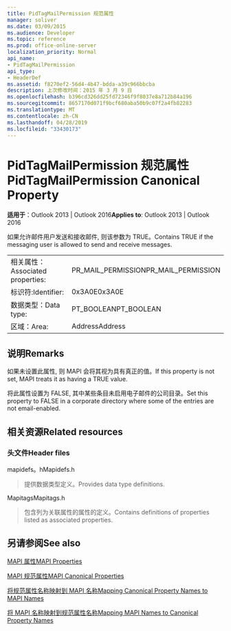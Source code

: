 ```yaml
---
title: PidTagMailPermission 规范属性
manager: soliver
ms.date: 03/09/2015
ms.audience: Developer
ms.topic: reference
ms.prod: office-online-server
localization_priority: Normal
api_name:
- PidTagMailPermission
api_type:
- HeaderDef
ms.assetid: f8270ef2-56d4-4b47-bdda-a39c966bbcba
description: 上次修改时间：2015 年 3 月 9 日
ms.openlocfilehash: b396cd326dd25fd72346f9f8037e8a712b84a196
ms.sourcegitcommit: 8657170d071f9bcf680aba50b9c07f2a4fb82283
ms.translationtype: MT
ms.contentlocale: zh-CN
ms.lasthandoff: 04/28/2019
ms.locfileid: "33430173"
---
```

# <a name="pidtagmailpermission-canonical-property"></a><span data-ttu-id="3a205-103">PidTagMailPermission 规范属性</span><span class="sxs-lookup"><span data-stu-id="3a205-103">PidTagMailPermission Canonical Property</span></span>

  
  
<span data-ttu-id="3a205-104">**适用于**：Outlook 2013 | Outlook 2016</span><span class="sxs-lookup"><span data-stu-id="3a205-104">**Applies to**: Outlook 2013 | Outlook 2016</span></span> 
  
<span data-ttu-id="3a205-105">如果允许邮件用户发送和接收邮件, 则该参数为 TRUE。</span><span class="sxs-lookup"><span data-stu-id="3a205-105">Contains TRUE if the messaging user is allowed to send and receive messages.</span></span> 
  
|||
|:-----|:-----|
|<span data-ttu-id="3a205-106">相关属性：</span><span class="sxs-lookup"><span data-stu-id="3a205-106">Associated properties:</span></span>  <br/> |<span data-ttu-id="3a205-107">PR_MAIL_PERMISSION</span><span class="sxs-lookup"><span data-stu-id="3a205-107">PR_MAIL_PERMISSION</span></span>  <br/> |
|<span data-ttu-id="3a205-108">标识符:</span><span class="sxs-lookup"><span data-stu-id="3a205-108">Identifier:</span></span>  <br/> |<span data-ttu-id="3a205-109">0x3A0E</span><span class="sxs-lookup"><span data-stu-id="3a205-109">0x3A0E</span></span>  <br/> |
|<span data-ttu-id="3a205-110">数据类型：</span><span class="sxs-lookup"><span data-stu-id="3a205-110">Data type:</span></span>  <br/> |<span data-ttu-id="3a205-111">PT_BOOLEAN</span><span class="sxs-lookup"><span data-stu-id="3a205-111">PT_BOOLEAN</span></span>  <br/> |
|<span data-ttu-id="3a205-112">区域：</span><span class="sxs-lookup"><span data-stu-id="3a205-112">Area:</span></span>  <br/> |<span data-ttu-id="3a205-113">Address</span><span class="sxs-lookup"><span data-stu-id="3a205-113">Address</span></span>  <br/> |
   
## <a name="remarks"></a><span data-ttu-id="3a205-114">说明</span><span class="sxs-lookup"><span data-stu-id="3a205-114">Remarks</span></span>

<span data-ttu-id="3a205-115">如果未设置此属性, 则 MAPI 会将其视为具有真正的值。</span><span class="sxs-lookup"><span data-stu-id="3a205-115">If this property is not set, MAPI treats it as having a TRUE value.</span></span> 
  
<span data-ttu-id="3a205-116">将此属性设置为 FALSE, 其中某些条目未启用电子邮件的公司目录。</span><span class="sxs-lookup"><span data-stu-id="3a205-116">Set this property to FALSE in a corporate directory where some of the entries are not email-enabled.</span></span> 
  
## <a name="related-resources"></a><span data-ttu-id="3a205-117">相关资源</span><span class="sxs-lookup"><span data-stu-id="3a205-117">Related resources</span></span>

### <a name="header-files"></a><span data-ttu-id="3a205-118">头文件</span><span class="sxs-lookup"><span data-stu-id="3a205-118">Header files</span></span>

<span data-ttu-id="3a205-119">mapidefs。h</span><span class="sxs-lookup"><span data-stu-id="3a205-119">Mapidefs.h</span></span>
  
> <span data-ttu-id="3a205-120">提供数据类型定义。</span><span class="sxs-lookup"><span data-stu-id="3a205-120">Provides data type definitions.</span></span>
    
<span data-ttu-id="3a205-121">Mapitags</span><span class="sxs-lookup"><span data-stu-id="3a205-121">Mapitags.h</span></span>
  
> <span data-ttu-id="3a205-122">包含列为关联属性的属性的定义。</span><span class="sxs-lookup"><span data-stu-id="3a205-122">Contains definitions of properties listed as associated properties.</span></span>
    
## <a name="see-also"></a><span data-ttu-id="3a205-123">另请参阅</span><span class="sxs-lookup"><span data-stu-id="3a205-123">See also</span></span>



[<span data-ttu-id="3a205-124">MAPI 属性</span><span class="sxs-lookup"><span data-stu-id="3a205-124">MAPI Properties</span></span>](mapi-properties.md)
  
[<span data-ttu-id="3a205-125">MAPI 规范属性</span><span class="sxs-lookup"><span data-stu-id="3a205-125">MAPI Canonical Properties</span></span>](mapi-canonical-properties.md)
  
[<span data-ttu-id="3a205-126">将规范属性名称映射到 MAPI 名称</span><span class="sxs-lookup"><span data-stu-id="3a205-126">Mapping Canonical Property Names to MAPI Names</span></span>](mapping-canonical-property-names-to-mapi-names.md)
  
[<span data-ttu-id="3a205-127">将 MAPI 名称映射到规范属性名称</span><span class="sxs-lookup"><span data-stu-id="3a205-127">Mapping MAPI Names to Canonical Property Names</span></span>](mapping-mapi-names-to-canonical-property-names.md)

